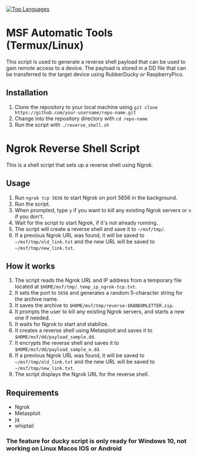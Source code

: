 [![Top Languages](https://img.shields.io/github/languages/top/vakandi/msf?color=green&label=shell&logo=github)](https://github.com/vakandi/vakandi)
# MSF Automatic Tools (Termux/Linux)

This script is used to generate a reverse shell payload that can be used to gain remote access to a device. The payload is stored in a DD file that can be transferred to the target device using RubberDucky or RaspberryPico.

## Installation

1. Clone the repository to your local machine using `git clone https://github.com/your-username/repo-name.git`
2. Change into the repository directory with `cd repo-name`
3. Run the script with `./reverse_shell.sh`

# Ngrok Reverse Shell Script

This is a shell script that sets up a reverse shell using Ngrok. 

## Usage

1. Run `ngrok tcp 5656` to start Ngrok on port 5656 in the background.
2. Run the script.
3. When prompted, type `y` if you want to kill any existing Ngrok servers or `n` if you don't.
4. Wait for the script to start Ngrok, if it's not already running.
5. The script will create a reverse shell and save it to `~/msf/tmp/`. 
6. If a previous Ngrok URL was found, it will be saved to `~/msf/tmp/old_link.txt` and the new URL will be saved to `~/msf/tmp/new_link.txt`.

## How it works

1. The script reads the Ngrok URL and IP address from a temporary file located at `$HOME/msf/tmp/.temp_ip_ngrok-tcp.txt`.
2. It sets the port to `5656` and generates a random 5-character string for the archive name.
3. It saves the archive to `$HOME/msf/tmp/reverse-$RANDOMLETTER.zip`.
4. It prompts the user to kill any existing Ngrok servers, and starts a new one if needed.
5. It waits for Ngrok to start and stabilize.
6. It creates a reverse shell using Metasploit and saves it to `$HOME/msf/dd/payload_sample.dd`.
7. It encrypts the reverse shell and saves it to `$HOME/msf/dd/payload_sample_e.dd`.
8. If a previous Ngrok URL was found, it will be saved to `~/msf/tmp/old_link.txt` and the new URL will be saved to `~/msf/tmp/new_link.txt`.
9. The script displays the Ngrok URL for the reverse shell.

## Requirements

- Ngrok
- Metasploit
- jq
- whiptail



### The feature for ducky script is only ready for Windows 10, not working on Linux Macos IOS or Android
